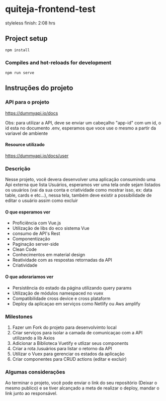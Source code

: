 # quiteja-frontend-test

styleless finish: 2:08 hrs

## Project setup
```
npm install
```

### Compiles and hot-reloads for development
```
npm run serve
```

## Instruções do projeto

### API para o projeto

https://dummyapi.io/docs

Obs: para utilizar a API, deve se enviar um cabeçalho "app-id" com um id, o id esta no documento .env, esperamos que voce use o mesmo a partir da variavel de ambiente

#### Resource utilizado

https://dummyapi.io/docs/user

### Descrição

Nesse projeto, você devera desenvolver uma aplicação consumindo uma Api externa que lista Usuários, esperamos ver uma tela onde sejam listados os usuários (vai da sua conta e criatividade como mostrar isso, ex: data table, cards e etc...), nessa tela, também deve existir a possibilidade de editar o usuário assim como excluir

#### O que esperamos ver

- Proficiência com Vue.js
- Utilização de libs do eco sistema Vue
- consumo de API's Rest
- Componentização
- Paginação server-side
- Clean Code
- Conhecimentos em material design
- Reatividade com as respostas retornadas da API
- Criatividade

#### O que adorariamos ver

- Persistência do estado da página utilizando query params
- Utilização de módulos namespaced no vuex
- Compatibilidade cross device e cross plataform
- Deploy da aplicaçao em serviços como Netlify ou Aws amplify

### Milestones
1. Fazer um Fork do projeto para desenvolvimto local
2. Criar serviços para isolar a camada de comunicaçao com a API utilizando a lib Axios
3. Adicionar a Biblioteca Vuetify e utlizar seus components
4. Criar a rota /usuários para listar o retorno da API
5. Utilizar o Vuex para gerenciar os estados da aplicação
5. Criar componentes para CRUD actions (editar e excluir)

### Algumas considerações

Ao terminar o projeto, você pode enviar o link do seu repositório (Deixar o mesmo publico) e se tiver alcançado a meta de realizar o deploy, mandar o link junto ao responsável.
